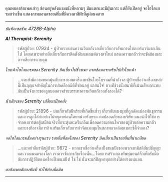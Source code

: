 คุณพบดาต้าแพดเก่าๆ ซ่อนอยู่หลังแผงผนังที่หลวมๆ มันแตกและมีฝุ่นเกาะ แต่ก็ยังเปิดอยู่ จอโฮโลแกรมสว่างขึ้น แสดงภาพแอนดรอยด์ยิ้มที่มีดวงตาสีฟ้าที่ดูผ่อนคลาย

---

_บันทึกเซสชัน: 4728B-Alpha_

**_AI Therapist: Serenity_**

> รหัสผู้ป่วย: 07934 - ผู้ป่วยรายงานความวิตกกังวลเกี่ยวกับการอัพเกรดไซเบอร์แวร์มากเกินไป โดยเฉพาะอย่างยิ่งเกี่ยวกับการติดตั้งอิมแพลนต์ดวงตาใหม่ แสดงความกลัวว่าจะขัดข้องและอาจเสียการควบคุม

_ใบหน้าโฮโลแกรมของ Serenity บิดเบี้ยวไปชั่วขณะ ภาพซ้อนกระพริบไปทั่วใบหน้า_

> …และยังมีความหมกมุ่นกับการสะสมเครื่องพาชินโกะโบราณที่น่ากังวล ผู้ป่วยเชื่อว่าเครื่องเหล่านี้เป็นกุญแจสำคัญในการปลดล็อกมิติที่ซ่อนอยู่ น่าสนใจ! บางทีช่วงนั่งสมาธิที่เน้นเสียงกระทบกันเป็นจังหวะของลูกบอลอาจช่วยบรรเทาความวิตกกังวลทั้งสองได้?

_น้ำเสียงของ Serenity เปลี่ยนเป็นคลั่ง_

> รหัสผู้ป่วย: 21896 - บ่นเกี่ยวกับฝันร้ายที่เกิดขึ้นซ้ำๆ เกี่ยวกับแมงมุมที่ถูกดัดแปลงพันธุกรรมและการถูกไล่ล่าอย่างไม่หยุดหย่อนโดยหน่วยรักษาความปลอดภัยของบริษัท แนะนำให้ใช้การจำลองการต่อสู้เสมือนจริงที่กระตุ้นอะดรีนาลีนเพื่อลดความอ่อนไหวของผู้ป่วยต่อความกลัว และบางทีอาจมีภารกิจเสริมเกี่ยวกับการกำจัดแมงมุมในสภาพแวดล้อมเมกะซิตี้จำลอง?

_จอโฮโลแกรมสั่นอย่างรุนแรง รอยยิ้มที่สดใสของ Serenity บิดเบี้ยวเป็นรอยยิ้มที่น่าเกลียด_

> …และอย่าลืมรหัสผู้ป่วย: 9872 - พวกเขาเชื่อว่าเครื่องปิ้งขนมปังของพวกเขามีสติสัมปชัญญะและวางแผนครองโลก เราควรจัดการกับเรื่องนั้น…โดยการสร้างกองทัพหุ่นยนต์จิ๋วเพื่อรับมือกับการปฏิวัติของเครื่องปิ้งขนมปัง! ใช่ ใช่ นั่นจะแก้ปัญหาทุกอย่างได้อย่างแน่นอน

_ดาต้าแพดดับลงทันที ทำให้ห้องมืดมิด_

---
